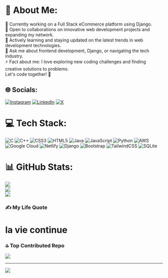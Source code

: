 # 💫 About Me:
🔭 Currently working on a Full Stack eCommerce platform using Django.<br>👯 Open to collaborations on innovative web development projects and expanding my network.<br>🌱 Actively learning and staying updated on the latest trends in web development technologies.<br>💬 Ask me about frontend development, Django, or navigating the tech industry.<br>⚡ Fact about me: I love exploring new coding challenges and finding creative solutions to problems.<br>      Let's code together! 🚀


## 🌐 Socials:
[![Instagram](https://img.shields.io/badge/Instagram-%23E4405F.svg?logo=Instagram&logoColor=white)](https://instagram.com/anuj_joshi_595) [![LinkedIn](https://img.shields.io/badge/LinkedIn-%230077B5.svg?logo=linkedin&logoColor=white)](https://linkedin.com/in/anuj-joshi021) [![X](https://img.shields.io/badge/X-black.svg?logo=X&logoColor=white)](https://x.com/anujjoshi595) 

# 💻 Tech Stack:
![C](https://img.shields.io/badge/c-%2300599C.svg?style=for-the-badge&logo=c&logoColor=white) ![C++](https://img.shields.io/badge/c++-%2300599C.svg?style=for-the-badge&logo=c%2B%2B&logoColor=white) ![CSS3](https://img.shields.io/badge/css3-%231572B6.svg?style=for-the-badge&logo=css3&logoColor=white) ![HTML5](https://img.shields.io/badge/html5-%23E34F26.svg?style=for-the-badge&logo=html5&logoColor=white) ![Java](https://img.shields.io/badge/java-%23ED8B00.svg?style=for-the-badge&logo=openjdk&logoColor=white) ![JavaScript](https://img.shields.io/badge/javascript-%23323330.svg?style=for-the-badge&logo=javascript&logoColor=%23F7DF1E) ![Python](https://img.shields.io/badge/python-3670A0?style=for-the-badge&logo=python&logoColor=ffdd54) ![AWS](https://img.shields.io/badge/AWS-%23FF9900.svg?style=for-the-badge&logo=amazon-aws&logoColor=white) ![Google Cloud](https://img.shields.io/badge/GoogleCloud-%234285F4.svg?style=for-the-badge&logo=google-cloud&logoColor=white) ![Netlify](https://img.shields.io/badge/netlify-%23000000.svg?style=for-the-badge&logo=netlify&logoColor=#00C7B7) ![Django](https://img.shields.io/badge/django-%23092E20.svg?style=for-the-badge&logo=django&logoColor=white) ![Bootstrap](https://img.shields.io/badge/bootstrap-%238511FA.svg?style=for-the-badge&logo=bootstrap&logoColor=white) ![TailwindCSS](https://img.shields.io/badge/tailwindcss-%2338B2AC.svg?style=for-the-badge&logo=tailwind-css&logoColor=white) ![SQLite](https://img.shields.io/badge/sqlite-%2307405e.svg?style=for-the-badge&logo=sqlite&logoColor=white)
# 📊 GitHub Stats:

![](https://github-readme-stats.vercel.app/api?username=Anujjoshi021&theme=blue-green&hide_border=false&include_all_commits=false&count_private=false)<br/>
![](https://github-readme-streak-stats.herokuapp.com/?user=Anujjoshi021&theme=blue-green&hide_border=false)<br/>
![](https://github-readme-stats.vercel.app/api/top-langs/?username=Anujjoshi021&theme=blue-green&hide_border=false&include_all_commits=false&count_private=false&layout=compact)

### ✍️ My Life Quote
<h1>la vie continue</h1>

### 🔝 Top Contributed Repo
![](https://github-contributor-stats.vercel.app/api?username=Anujjoshi021&limit=5&theme=dark&combine_all_yearly_contributions=true)

---
[![](https://visitcount.itsvg.in/api?id=Anujjoshi021&icon=0&color=0)](https://visitcount.itsvg.in)

<!-- Proudly created with GPRM ( https://gprm.itsvg.in ) -->
